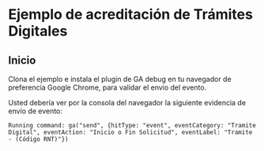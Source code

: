 # Ejemplo de acreditación de Trámites Digitales

## Inicio

Clona el ejemplo e instala el plugin de GA debug en tu navegador
de preferencia Google Chrome, para validar el envio del evento.

Usted debería ver por la consola del navegador la siguiente evidencia de envío de evento:


```
Running command: ga("send", {hitType: "event", eventCategory: "Tramite Digital", eventAction: "Inicio o Fin Solicitud", eventLabel: "Tramite - (Código RNT)"})

```




